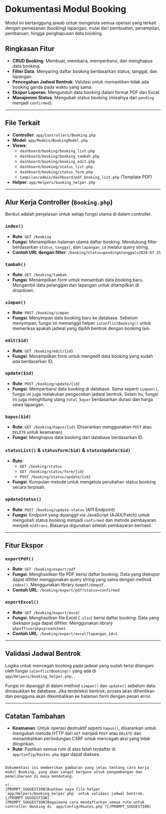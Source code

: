 # Dokumentasi Modul Booking

Modul ini bertanggung jawab untuk mengelola semua operasi yang terkait dengan pemesanan (booking) lapangan, mulai dari pembuatan, penampilan, pembaruan, hingga penghapusan data booking.

## Ringkasan Fitur

- **CRUD Booking**: Membuat, membaca, memperbarui, dan menghapus data booking.
- **Filter Data**: Menyaring daftar booking berdasarkan status, tanggal, dan lapangan.
- **Pencegahan Jadwal Bentrok**: Validasi untuk memastikan tidak ada booking ganda pada waktu yang sama.
- **Ekspor Laporan**: Mengunduh data booking dalam format PDF dan Excel.
- **Manajemen Status**: Mengubah status booking (misalnya dari `pending` menjadi `confirmed`).

---

## File Terkait

- **Controller**: `app/Controllers/Booking.php`
- **Model**: `app/Models/BookingModel.php`
- **Views**:
    - `dashboard/booking/booking_list.php`
    - `dashboard/booking/booking_tambah.php`
    - `dashboard/booking/booking_edit.php`
    - `dashboard/booking/status_list.php`
    - `dashboard/booking/status_form.php`
    - `tampilan/admin/dashboard/pdf_booking_list.php` (Template PDF)
- **Helper**: `app/Helpers/booking_helper.php`

---

## Alur Kerja Controller (`Booking.php`)

Berikut adalah penjelasan untuk setiap fungsi utama di dalam controller.

### `index()`
- **Rute**: `GET /booking`
- **Fungsi**: Menampilkan halaman utama daftar booking. Mendukung filter berdasarkan `status`, `tanggal`, dan `lapangan_id` melalui query string.
- **Contoh URL dengan filter**: `/booking?status=pending&tanggal=2024-07-25`

### `tambah()`
- **Rute**: `GET /booking/tambah`
- **Fungsi**: Menampilkan form untuk menambah data booking baru. Mengambil data pelanggan dan lapangan untuk ditampilkan di dropdown.

### `simpan()`
- **Rute**: `POST /booking/simpan`
- **Fungsi**: Menyimpan data booking baru ke database. Sebelum menyimpan, fungsi ini memanggil helper `isConflictBooking()` untuk memeriksa apakah jadwal yang dipilih bentrok dengan booking lain.

### `edit($id)`
- **Rute**: `GET /booking/edit/{id}`
- **Fungsi**: Menampilkan form untuk mengedit data booking yang sudah ada berdasarkan ID.

### `update($id)`
- **Rute**: `POST /booking/update/{id}`
- **Fungsi**: Memperbarui data booking di database. Sama seperti `simpan()`, fungsi ini juga melakukan pengecekan jadwal bentrok. Selain itu, fungsi ini juga menghitung ulang `total_bayar` berdasarkan durasi dan harga sewa lapangan.

### `hapus($id)`
- **Rute**: `GET /booking/hapus/{id}` (Disarankan menggunakan `POST` atau `DELETE` untuk keamanan)
- **Fungsi**: Menghapus data booking dari database berdasarkan ID.

### `statusList()` & `statusForm($id)` & `statusUpdate($id)`
- **Rute**:
    - `GET /booking/status`
    - `GET /booking/status/form/{id}`
    - `POST /booking/status/update/{id}`
- **Fungsi**: Kumpulan metode untuk mengelola perubahan status booking secara terpisah.

### `updateStatus()`
- **Rute**: `POST /booking/update-status` (API Endpoint)
- **Fungsi**: Endpoint yang dipanggil via JavaScript (AJAX/Fetch) untuk mengubah status booking menjadi `confirmed` dan metode pembayaran menjadi `midtrans`. Biasanya digunakan setelah pembayaran berhasil.

---

## Fitur Ekspor

### `exportPdf()`
- **Rute**: `GET /booking/export/pdf`
- **Fungsi**: Menghasilkan file PDF berisi daftar booking. Data yang diekspor dapat difilter menggunakan query string yang sama dengan method `index()`. Menggunakan library `dompdf/dompdf`.
- **Contoh URL**: `/booking/export/pdf?status=confirmed`

### `exportExcel()`
- **Rute**: `GET /booking/export/excel`
- **Fungsi**: Menghasilkan file Excel (`.xlsx`) berisi daftar booking. Data yang diekspor juga dapat difilter. Menggunakan library `phpoffice/phpspreadsheet`.
- **Contoh URL**: `/booking/export/excel?lapangan_id=1`

---

## Validasi Jadwal Bentrok

Logika untuk mencegah booking pada jadwal yang sudah terisi ditangani oleh fungsi `isConflictBooking()` yang ada di `app/Helpers/booking_helper.php`.

Fungsi ini dipanggil di dalam method `simpan()` dan `update()` sebelum data dimasukkan ke database. Jika terdeteksi bentrok, proses akan dihentikan dan pengguna akan dikembalikan ke halaman form dengan pesan error.

---

## Catatan Tambahan

- **Keamanan**: Untuk operasi destruktif seperti `hapus()`, disarankan untuk mengubah metode HTTP dari `GET` menjadi `POST` atau `DELETE` dan menambahkan perlindungan CSRF untuk mencegah aksi yang tidak diinginkan.
- **Rute**: Pastikan semua rute di atas telah terdaftar di `app/Config/Routes.php` agar dapat diakses.

```

Dokumentasi ini memberikan gambaran yang jelas tentang cara kerja modul Booking, yang akan sangat berguna untuk pengembangan dan pemeliharaan di masa mendatang.

<!--
[PROMPT_SUGGESTION]Buatkan saya file helper `app/Helpers/booking_helper.php` untuk validasi jadwal bentrok.[/PROMPT_SUGGESTION]
[PROMPT_SUGGESTION]Bagaimana cara mendaftarkan semua rute untuk controller Booking di `app/Config/Routes.php`?[/PROMPT_SUGGESTION]
